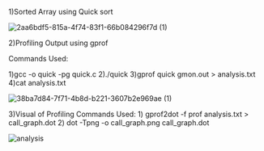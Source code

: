 1)Sorted Array using Quick sort

![2aa6bdf5-815a-4f74-83f1-66b084296f7d (1)](https://github.com/user-attachments/assets/c57cb835-38a7-4b0e-94a1-6b450976d356)

2)Profiling Output using gprof

Commands Used:

1)gcc -o quick -pg quick.c
2)./quick
3)gprof quick gmon.out > analysis.txt
4)cat analysis.txt

![38ba7d84-7f71-4b8d-b221-3607b2e969ae (1)](https://github.com/user-attachments/assets/1049129c-10cc-418f-9e5c-791843b561ed)

3)Visual of Profiling
Commands Used: 1) gprof2dot -f prof analysis.txt > call_graph.dot 
               2) dot -Tpng -o call_graph.png call_graph.dot
               
![analysis](https://github.com/user-attachments/assets/8fcf253c-dd9d-48b7-be83-600646830cab)

